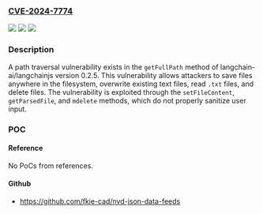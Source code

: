### [CVE-2024-7774](https://cve.mitre.org/cgi-bin/cvename.cgi?name=CVE-2024-7774)
![](https://img.shields.io/static/v1?label=Product&message=langchain-ai%2Flangchainjs&color=blue)
![](https://img.shields.io/static/v1?label=Version&message=unspecified%3C%200.2.19%20&color=brighgreen)
![](https://img.shields.io/static/v1?label=Vulnerability&message=CWE-29%20Path%20Traversal%3A%20'%5C..%5Cfilename'&color=brighgreen)

### Description

A path traversal vulnerability exists in the `getFullPath` method of langchain-ai/langchainjs version 0.2.5. This vulnerability allows attackers to save files anywhere in the filesystem, overwrite existing text files, read `.txt` files, and delete files. The vulnerability is exploited through the `setFileContent`, `getParsedFile`, and `mdelete` methods, which do not properly sanitize user input.

### POC

#### Reference
No PoCs from references.

#### Github
- https://github.com/fkie-cad/nvd-json-data-feeds

